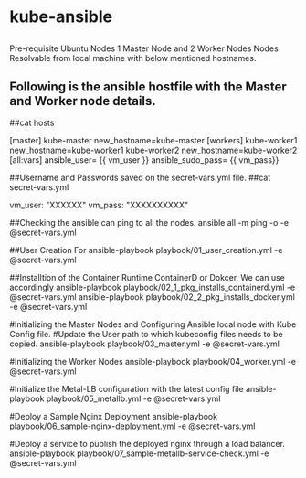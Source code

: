 # kube-ansible
 
## 
Pre-requisite
Ubuntu Nodes
1 Master Node and 2 Worker Nodes
Nodes Resolvable from local machine with below mentioned hostnames.

## Following is the ansible hostfile with the Master and Worker node details. 
##cat hosts 

[master]
kube-master  new_hostname=kube-master
[workers]
kube-worker1 new_hostname=kube-worker1
kube-worker2 new_hostname=kube-worker2
[all:vars]
ansible_user= {{ vm_user }}
ansible_sudo_pass= {{ vm_pass}}


##Username and Passwords saved on the secret-vars.yml file.
##cat secret-vars.yml 

vm_user: "XXXXXX"
vm_pass: "XXXXXXXXXX"


##Checking the ansible can ping to all the nodes.
ansible all -m ping -o -e @secret-vars.yml


##User Creation For 
ansible-playbook playbook/01_user_creation.yml -e @secret-vars.yml

##Installtion of the Container Runtime ContainerD or Dokcer, We can use accordingly
ansible-playbook playbook/02_1_pkg_installs_containerd.yml -e @secret-vars.yml
ansible-playbook playbook/02_2_pkg_installs_docker.yml -e @secret-vars.yml

#Initializing the Master Nodes and Configuring Ansible local node with Kube Config file. 
#Update the User path to which kubeconfig files needs to be copied. 
ansible-playbook playbook/03_master.yml -e @secret-vars.yml

#Initializing the Worker Nodes
 ansible-playbook playbook/04_worker.yml -e @secret-vars.yml

#Initialize the Metal-LB configuration with the latest config file
ansible-playbook playbook/05_metallb.yml -e @secret-vars.yml


#Deploy a Sample Nginx Deployment 
ansible-playbook playbook/06_sample-nginx-deployment.yml -e @secret-vars.yml

#Deploy a service to publish the deployed nginx through a load balancer. 
ansible-playbook playbook/07_sample-metallb-service-check.yml -e @secret-vars.yml






